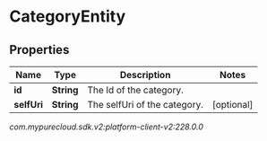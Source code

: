 # CategoryEntity


## Properties

| Name | Type | Description | Notes |
| ------------ | ------------- | ------------- | ------------- |
| **id** | **String** | The Id of the category. |  |
| **selfUri** | **String** | The selfUri of the category. |  [optional] |




_com.mypurecloud.sdk.v2:platform-client-v2:228.0.0_
